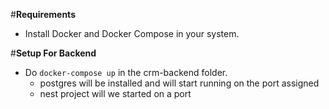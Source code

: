 #**Requirements**
- Install Docker and Docker Compose in your system.


#**Setup For Backend**
- Do `docker-compose up` in the crm-backend folder.
    - postgres will be installed and will start running on the port assigned 
    - nest project will we started on a port
